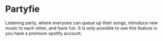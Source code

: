 # Partyfie
Listening party, where everyone can queue up  their songs, introduce new music to each other,  and have fun. It is only possible to use this feature is you have a premium spotify account.
